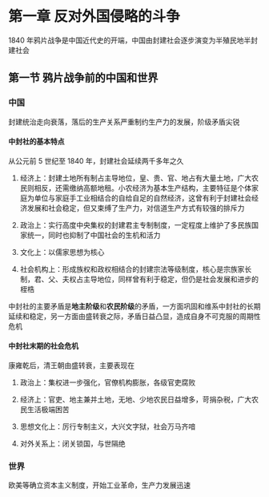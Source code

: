 # 第一章 反对外国侵略的斗争

1840 年鸦片战争是中国近代史的开端，中国由封建社会逐步演变为半殖民地半封建社会

## 第一节 鸦片战争前的中国和世界

### 中国

封建统治走向衰落，落后的生产关系严重制约生产力的发展，阶级矛盾尖锐

#### 中封社的基本特点

从公元前 5 世纪至 1840 年，封建社会延续两千多年之久

1. 经济上：封建土地所有制占主导地位，皇、贵、官、地占有大量土地，广大农民则相反，还需缴纳高额地租。小农经济为基本生产结构，主要特征是个体家庭为单位与家庭手工业相结合的自给自足的自然经济，这曾有利于封建社会经济发展和社会稳定，但又束缚了生产力，对信道生产方式有较强的排斥力

2. 政治上：实行高度中央集权的封建君主专制制度，一定程度上维护了多民族国家统一，同时也抑制了中国社会的生机和活力

3. 文化上：以儒家思想为核心

4. 社会机构上：形成族权和政权相结合的封建宗法等级制度，核心是宗族家长制，君、父、夫权占主导地位，同样曾有利于稳定，但仍是社会发展和进步的桎梏

中封社的主要矛盾是**地主阶级**和**农民阶级**的矛盾，一方面巩固和维系中封社的长期延续和稳定，另一方面由盛转衰之际，矛盾日益凸显，造成自身不可克服的周期性危机

#### 中封社末期的社会危机

康雍乾后，清王朝由盛转衰，主要表现在

1. 政治上：集权进一步强化，官僚机构膨胀，各级官吏腐败

2. 经济上：官吏、地主兼并土地，无地、少地农民日益增多，苛捐杂税，广大农民生活极端困苦

3. 思想文化上：厉行专制主义，大兴文字狱，社会万马齐喑

4. 对外关系上：闭关锁国，与世隔绝

### 世界

欧美等确立资本主义制度，开始工业革命，生产力发展迅速